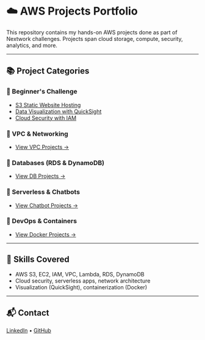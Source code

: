 # ☁️ AWS Projects Portfolio

This repository contains my hands-on AWS projects done as part of Nextwork challenges. Projects span cloud storage, compute, security, analytics, and more.

---

## 📚 Project Categories

### 🔹 Beginner's Challenge
- [S3 Static Website Hosting](./beginner-s3-static-site/README.md)
- [Data Visualization with QuickSight](./beginner-quicksight-visuals/README.md)
- [Cloud Security with IAM](./beginner-iam-security/README.md)

### 🔹 VPC & Networking
- [View VPC Projects →](./vpc-projects/README.md)

### 🔹 Databases (RDS & DynamoDB)
- [View DB Projects →](./database-projects/README.md)

### 🔹 Serverless & Chatbots
- [View Chatbot Projects →](./chatbot-projects/README.md)

### 🔹 DevOps & Containers
- [View Docker Projects →](./docker-projects/README.md)

---

## 🧠 Skills Covered
- AWS S3, EC2, IAM, VPC, Lambda, RDS, DynamoDB
- Cloud security, serverless apps, network architecture
- Visualization (QuickSight), containerization (Docker)

---

## 📬 Contact
[LinkedIn](https://www.linkedin.com/in/aditya-gopal-18559b298) • [GitHub](https://github.com/Aditya-AG7)
